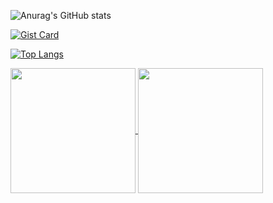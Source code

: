 ![Anurag's GitHub stats](https://github-readme-stats.vercel.app/api?username=elPKzerra&show_icons=true&theme=radical)


[![Gist Card](https://github-readme-stats.vercel.app/api/gist?id=bbfce31e0217a3689c8d961a356cb10d)](https://gist.github.com/Yizack/bbfce31e0217a3689c8d961a356cb10d/)


[![Top Langs](https://github-readme-stats.vercel.app/api/top-langs/?username=elPKzerra&layout=donut)](https://github.com/elPKzerra/github-readme-stats)

<a href="https://github.com/elPKzerra/github-readme-stats">
  <img height=200 align="center" src="https://github-readme-stats.vercel.app/api?username=anuraghazra" />
</a>
<a href="https://github.com/elPKzerra/convoychat">
  <img height=200 align="center" src="https://github-readme-stats.vercel.app/api/top-langs?username=anuraghazra&layout=compact&langs_count=8&card_width=320" />
</a>

